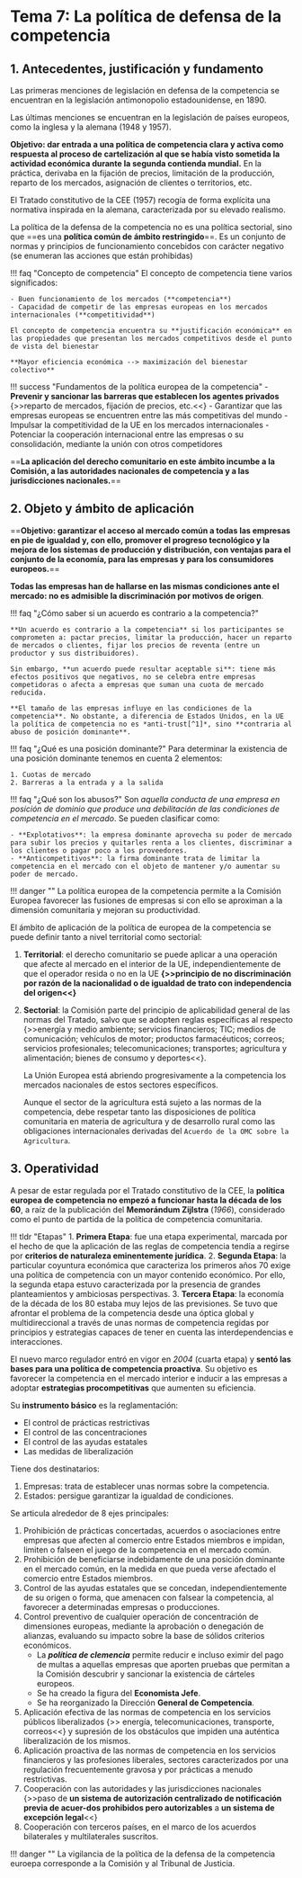 # Tema 7: La política de defensa de la competencia

## 1. Antecedentes, justificación y fundamento

Las primeras menciones de legislación en defensa de la competencia se encuentran en la legislación antimonopolio estadounidense, en 1890.

Las últimas menciones se encuentran en la legislación de países europeos, como la inglesa y la alemana (1948 y 1957).

**Objetivo: dar entrada a una política de competencia clara y activa como respuesta al proceso de cartelización al que se había visto sometida la actividad económica durante la segunda contienda mundial.** En la práctica, derivaba en la fijación de precios, limitación de la producción, reparto de los mercados, asignación de clientes o territorios, etc.

El Tratado constitutivo de la CEE (1957) recogía de forma explícita una normativa inspirada en la alemana, caracterizada por su elevado realismo.

La política de la defensa de la competencia no es una política sectorial, sino que ==es una **política común de ámbito restringido**==. Es un conjunto de normas y principios de funcionamiento concebidos con carácter negativo (se enumeran las acciones que están prohibidas)

!!! faq "Concepto de competencia"
    El concepto de competencia tiene varios significados:

    - Buen funcionamiento de los mercados (**competencia**)
    - Capacidad de competir de las empresas europeas en los mercados internacionales (**competitividad**)

    El concepto de competencia encuentra su **justificación económica** en las propiedades que presentan los mercados competitivos desde el punto de vista del bienestar

    **Mayor eficiencia económica --> maximización del bienestar colectivo**

!!! success "Fundamentos de la política europea de la competencia"
    - **Prevenir y sancionar las barreras que establecen los agentes privados** {>>reparto de mercados, fijación de precios, etc.<<}
    - Garantizar que las empresas europeas se encuentren entre las más competitivas del mundo
    - Impulsar la competitividad de la UE en los mercados internacionales
    - Potenciar la cooperación internacional entre las empresas o su consolidación, mediante la unión con otros competidores

==**La aplicación del derecho comunitario en este ámbito incumbe a la Comisión, a las autoridades nacionales de competencia y a las jurisdicciones nacionales.**==

## 2. Objeto y ámbito de aplicación

==**Objetivo: garantizar el acceso al mercado común a todas las empresas en pie de igualdad y, con ello, promover el progreso tecnológico y la mejora de los sistemas de producción y distribución, con ventajas para el conjunto de la economía, para las empresas y para los consumidores europeos.**==

**Todas las empresas han de hallarse en las mismas condiciones ante el mercado: no es admisible la discriminación por motivos de origen**.

!!! faq "¿Cómo saber si un acuerdo es contrario a la competencia?"

    **Un acuerdo es contrario a la competencia** si los participantes se comprometen a: pactar precios, limitar la producción, hacer un reparto de mercados o clientes, fijar los precios de reventa (entre un productor y sus distribuidores).

    Sin embargo, **un acuerdo puede resultar aceptable si**: tiene más efectos positivos que negativos, no se celebra entre empresas competidoras o afecta a empresas que suman una cuota de mercado reducida.

    **El tamaño de las empresas influye en las condiciones de la competencia**. No obstante, a diferencia de Estados Unidos, en la UE la política de competencia no es *anti-trust[^1]*, sino **contraria al abuso de posición dominante**.

!!! faq "¿Qué es una posición dominante?"
    Para determinar la existencia de una posición dominante tenemos en cuenta 2 elementos:

    1. Cuotas de mercado
    2. Barreras a la entrada y a la salida

!!! faq "¿Qué son los abusos?"
    Son *aquella conducta de una empresa en posición de dominio que produce una debilitación de las condiciones de competencia en el mercado*. Se pueden clasificar como:

    - **Explotativos**: la empresa dominante aprovecha su poder de mercado para subir los precios y quitarles renta a los clientes, discriminar a los clientes o pagar poco a los proveedores.
    - **Anticompetitivos**: la firma dominante trata de limitar la competencia en el mercado con el objeto de mantener y/o aumentar su poder de mercado.

[^1]: anti-trust: dicho de una medida o de una regulación dirigida a asegurar la competencia de los mercados.

!!! danger ""
    La política europea de la competencia permite a la Comisión Europea favorecer las fusiones de empresas si con ello se aproximan a la dimensión comunitaria y mejoran su productividad.

El ámbito de aplicación de la política de europea de la competencia se puede definir tanto a nivel territorial como sectorial:

1. **Territorial**: el derecho comunitario se puede aplicar a una operación que afecte al mercado en el interior de la UE, independientemente de que el operador resida o no en la UE **{>>principio de no discriminación por razón de la nacionalidad o de igualdad de trato con independencia del origen<<}**
2. **Sectorial**: la Comisión parte del principio de aplicabilidad general de las normas del Tratado, salvo que se adopten reglas específicas al respecto {>>energía y medio ambiente; servicios financieros; TIC; medios de comunicación; vehículos de motor; productos farmacéuticos; correos; servicios profesionales; telecomunicaciones; transportes; agricultura y alimentación; bienes de consumo y deportes<<}.

    La Unión Europea está abriendo progresivamente a la competencia los mercados nacionales de estos sectores específicos.

    Aunque el sector de la agricultura está sujeto a las normas de la competencia, debe respetar tanto las disposiciones de política comunitaria en materia de agricultura y de desarrollo rural como las obligaciones internacionales derivadas del `Acuerdo de la OMC sobre la Agricultura`.

## 3. Operatividad

A pesar de estar regulada por el Tratado constitutivo de la CEE, la **política europea de competencia no empezó a funcionar hasta la década de los 60**, a raíz de la publicación del **Memorándum Zijlstra** (*1966*), considerado como el punto de partida de la política de competencia comunitaria.

!!! tldr "Etapas"
    1. **Primera Etapa**: fue una etapa experimental, marcada por el hecho de que la aplicación de las reglas de competencia tendía a regirse por **criterios de naturaleza eminentemente jurídica**.
    2. **Segunda Etapa**: la particular coyuntura económica que caracteriza los primeros años 70 exige una política de competencia con un mayor contenido económico. Por ello, la segunda etapa estuvo caracterizada por la presencia de grandes planteamientos y ambiciosas perspectivas.
    3. **Tercera Etapa**: la economía de la década de los 80 estaba muy lejos de las previsiones. Se tuvo que afrontar el problema de la competencia desde una óptica global y multidireccional a través de unas normas de competencia regidas por principios y estrategias capaces de tener en cuenta las interdependencias e interacciones.

El nuevo marco regulador entró en vigor en *2004* (cuarta etapa) y **sentó las bases para una política de competencia proactiva**. Su objetivo es favorecer la competencia en el mercado interior e inducir a las empresas a adoptar **estrategias procompetitivas** que aumenten su eficiencia.

Su **instrumento básico** es la reglamentación:

- El control de prácticas restrictivas
- El control de las concentraciones
- El control de las ayudas estatales
- Las medidas de liberalización

Tiene dos destinatarios:

1. Empresas: trata de establecer unas normas sobre la competencia.
2. Estados: persigue garantizar la igualdad de condiciones.

Se articula alrededor de 8 ejes principales:

1. Prohibición de prácticas concertadas, acuerdos o asociaciones entre empresas que afecten al comercio entre Estados miembros e impidan, limiten o falseen el juego de la competencia en el mercado común.
2. Prohibición de beneficiarse indebidamente de una posición dominante en el mercado común, en la medida en que pueda verse afectado el comercio entre Estados miembros.
3. Control de las ayudas estatales que se concedan, independientemente de su origen o forma, que amenacen con falsear la competencia, al favorecer a determinadas empresas o producciones.
4. Control preventivo de cualquier operación de concentración de dimensiones europeas, mediante la aprobación o denegación de alianzas, evaluando su impacto sobre la base de sólidos criterios económicos.
    - La ***política de clemencia*** permite reducir e incluso eximir del pago de multas a aquellas empresas que aporten pruebas que permitan a la Comisión descubrir y sancionar la existencia de cárteles europeos.
    - Se ha creado la figura del **Economista Jefe**.
    - Se ha reorganizado la Dirección **General de Competencia**.
5. Aplicación efectiva de las normas de competencia en los servicios públicos liberalizados {>> energía, telecomunicaciones, transporte, correos<<} y supresión de los obstáculos que impiden una auténtica liberalización de los mismos.
6. Aplicación proactiva de las normas de competencia en los servicios financieros y las profesiones liberales, sectores caracterizados por una regulación frecuentemente gravosa y por prácticas a menudo restrictivas.
7. Cooperación con las autoridades y las jurisdicciones nacionales {>>paso de **un sistema de autorización centralizado de notificación previa de acuer-dos prohibidos pero autorizables** a **un sistema de excepción legal**<<}
8. Cooperación con terceros países, en el marco de los acuerdos bilaterales y multilaterales suscritos.

!!! danger ""
    La vigilancia de la política de la defensa de la competencia euroepa corresponde a la Comisión y al Tribunal de Justicia.
